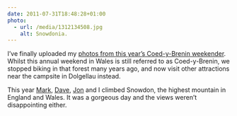```yaml
---
date: 2011-07-31T18:48:28+01:00
photo:
  - url: /media/1312134508.jpg
    alt: Snowdonia.
---
```

I’ve finally uploaded my [photos from this year’s Coed-y-Brenin weekender][1]. Whilst this annual weekend in Wales is still referred to as Coed-y-Brenin, we stopped biking in that forest many years ago, and now visit other attractions near the campsite in Dolgellau instead.

This year [Mark][2], [Dave][3], [Jon][4] and I climbed Snowdon, the highest mountain in England and Wales. It was a gorgeous day and the views weren’t disappointing either.

[1]: https://www.flickr.com/photos/paulrobertlloyd/sets/72157627194510143/
[2]: https://gravo.co.uk
[3]: https://www.flickr.com/photos/derv1980/
[4]: https://roobottom.com

